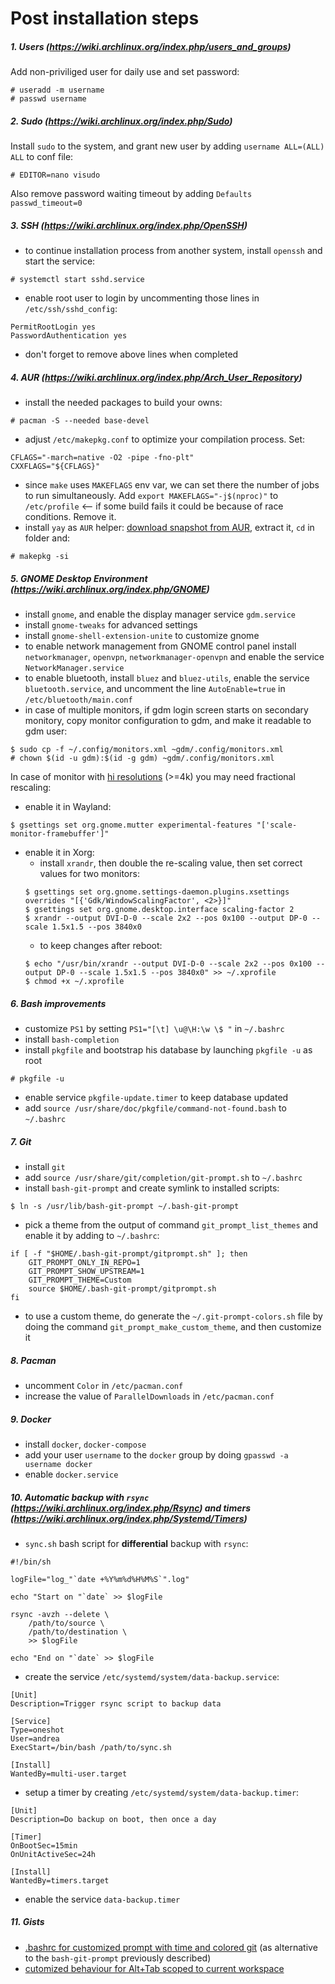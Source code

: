 # Post installation steps

##### 1. Users (<https://wiki.archlinux.org/index.php/users_and_groups>)

Add non-priviliged user for daily use and set password:
```
# useradd -m username
# passwd username
```

##### 2. Sudo (<https://wiki.archlinux.org/index.php/Sudo>)

Install `sudo` to the system, and grant new user by adding `username ALL=(ALL) ALL` to conf file:
```
# EDITOR=nano visudo
```
Also remove password waiting timeout by adding `Defaults passwd_timeout=0`

##### 3. SSH (<https://wiki.archlinux.org/index.php/OpenSSH>)

- to continue installation process from another system, install `openssh` and start the service:
```
# systemctl start sshd.service
```
- enable root user to login by uncommenting those lines in `/etc/ssh/sshd_config`:
```
PermitRootLogin yes
PasswordAuthentication yes
```
- don't forget to remove above lines when completed

##### 4. AUR (<https://wiki.archlinux.org/index.php/Arch_User_Repository>)

- install the needed packages to build your owns:
```
# pacman -S --needed base-devel
```
- adjust `/etc/makepkg.conf` to optimize your compilation process. Set:
```
CFLAGS="-march=native -O2 -pipe -fno-plt"
CXXFLAGS="${CFLAGS}"
```
- since `make` uses `MAKEFLAGS` env var, we can set there the number of jobs to run simultaneously. Add `export MAKEFLAGS="-j$(nproc)"` to `/etc/profile` <-- if some build fails it could be because of race conditions. Remove it.
- install `yay` as `AUR` helper: [download snapshot from AUR](https://aur.archlinux.org/packages/yay), extract it, `cd` in folder and:
```
# makepkg -si 
```

##### 5. GNOME Desktop Environment (<https://wiki.archlinux.org/index.php/GNOME>)

- install `gnome`, and enable the display manager service `gdm.service`
- install `gnome-tweaks` for advanced settings
- install `gnome-shell-extension-unite` to customize gnome
- to enable network management from GNOME control panel install `networkmanager`, `openvpn`, `networkmanager-openvpn` and enable the service `NetworkManager.service`
- to enable bluetooth, install `bluez` and `bluez-utils`, enable the service `bluetooth.service`, and uncomment the line `AutoEnable=true` in `/etc/bluetooth/main.conf`
- in case of multiple monitors, if gdm login screen starts on secondary monitory, copy monitor configuration to gdm, and make it readable to gdm user:
```
$ sudo cp -f ~/.config/monitors.xml ~gdm/.config/monitors.xml
# chown $(id -u gdm):$(id -g gdm) ~gdm/.config/monitors.xml
```

In case of monitor with [hi resolutions](https://wiki.archlinux.org/index.php/HiDPI) (>=4k) you may need fractional rescaling:

- enable it in Wayland:
```
$ gsettings set org.gnome.mutter experimental-features "['scale-monitor-framebuffer']"
```
- enable it in Xorg:
  - install `xrandr`, then double the re-scaling value, then set correct values for two monitors:
  ```
  $ gsettings set org.gnome.settings-daemon.plugins.xsettings overrides "[{'Gdk/WindowScalingFactor', <2>}]"
  $ gsettings set org.gnome.desktop.interface scaling-factor 2
  $ xrandr --output DVI-D-0 --scale 2x2 --pos 0x100 --output DP-0 --scale 1.5x1.5 --pos 3840x0
  ```
  - to keep changes after reboot:
  ```
  $ echo "/usr/bin/xrandr --output DVI-D-0 --scale 2x2 --pos 0x100 --output DP-0 --scale 1.5x1.5 --pos 3840x0" >> ~/.xprofile
  $ chmod +x ~/.xprofile
  ```

##### 6. Bash improvements

- customize `PS1` by setting `PS1="[\t] \u@\H:\w \$ "` in `~/.bashrc`
- install `bash-completion`
- install `pkgfile` and bootstrap his database by launching `pkgfile -u` as root
```
# pkgfile -u
```
- enable service `pkgfile-update.timer` to keep database updated
- add `source /usr/share/doc/pkgfile/command-not-found.bash` to `~/.bashrc`

##### 7. Git 

- install `git`
- add `source /usr/share/git/completion/git-prompt.sh` to `~/.bashrc`
- install `bash-git-prompt` and create symlink to installed scripts:
```
$ ln -s /usr/lib/bash-git-prompt ~/.bash-git-prompt
```
- pick a theme from the output of command `git_prompt_list_themes` and enable it by adding to `~/.bashrc`:
```
if [ -f "$HOME/.bash-git-prompt/gitprompt.sh" ]; then
    GIT_PROMPT_ONLY_IN_REPO=1
    GIT_PROMPT_SHOW_UPSTREAM=1
    GIT_PROMPT_THEME=Custom
    source $HOME/.bash-git-prompt/gitprompt.sh
fi
```
- to use a custom theme, do generate the `~/.git-prompt-colors.sh` file by doing the command `git_prompt_make_custom_theme`, and then customize it

##### 8. Pacman

- uncomment `Color` in `/etc/pacman.conf`
- increase the value of `ParallelDownloads` in `/etc/pacman.conf`

##### 9. Docker

- install `docker`, `docker-compose`
- add your user `username` to the `docker` group by doing `gpasswd -a username docker`
- enable `docker.service`

##### 10. Automatic backup with `rsync` (<https://wiki.archlinux.org/index.php/Rsync>) and timers (<https://wiki.archlinux.org/index.php/Systemd/Timers>)

- `sync.sh` bash script for **differential** backup with `rsync`:
```
#!/bin/sh

logFile="log_"`date +%Y%m%d%H%M%S`".log"

echo "Start on "`date` >> $logFile

rsync -avzh --delete \
	/path/to/source \
	/path/to/destination \
	>> $logFile

echo "End on "`date` >> $logFile
```
- create the service `/etc/systemd/system/data-backup.service`:
```
[Unit]
Description=Trigger rsync script to backup data

[Service]
Type=oneshot
User=andrea
ExecStart=/bin/bash /path/to/sync.sh

[Install]
WantedBy=multi-user.target
```
- setup a timer by creating `/etc/systemd/system/data-backup.timer`:
```
[Unit]
Description=Do backup on boot, then once a day

[Timer]
OnBootSec=15min
OnUnitActiveSec=24h 

[Install]
WantedBy=timers.target
```
- enable the service `data-backup.timer`

##### 11. Gists

- [.bashrc for customized prompt with time and colored git](https://gist.github.com/disaverio/dd6929cb1ae5873dcf5675ee83311451) (as alternative to the `bash-git-prompt` previously described)
- [cutomized behaviour for Alt+Tab scoped to current workspace](https://gist.github.com/disaverio/4e53806a736764bcd571fca7643e4c34)
